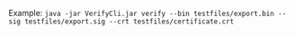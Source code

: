 Example:
`java -jar VerifyCli.jar verify --bin testfiles/export.bin --sig testfiles/export.sig --crt testfiles/certificate.crt`